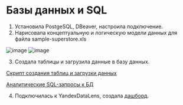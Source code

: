 # Базы данных и SQL

1. Установила PostgeSQL, DBeaver, настроила подключение. 
2. Нарисовала концептуальную и логическую модели данных для файла sample-superstore.xls


![image](https://github.com/user-attachments/assets/a9d6ff8d-7124-415e-9ccd-fe8ac86bdd88)
![image](https://github.com/user-attachments/assets/f7770bff-1d15-4c06-aafa-02d3bee63ec1)

3. Создала таблицы и загрузила данные в базу данных. 

[Скрипт создания таблиц и загрузки данных](https://github.com/AnastasiaKotelnikova/data-engineering/blob/714bd0b02d5a213354e83e93d2b2ff192fe8d1be/DE-101/Module2/dw_dim_model.sql)

[Аналитические SQL-запросы к БД](https://github.com/AnastasiaKotelnikova/data-engineering/blob/714bd0b02d5a213354e83e93d2b2ff192fe8d1be/DE-101/Module2/sql_%D0%B7%D0%B0%D0%BF%D1%80%D0%BE%D1%81%D1%8B.sql)

4. Подключилась к YandexDataLens, создала [дашборд](https://github.com/AnastasiaKotelnikova/data-engineering/blob/c458c2179d73a7d698e0547ce82ff4fcf2aad760/DE-101/Module2/png2pdf.pdf).




